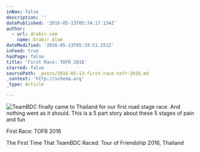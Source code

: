 ```yaml
---
inNav: false
description: ''
datePublished: '2016-05-13T05:34:17.134Z'
author:
  - url: drabir.com
    name: Drabir Alam
dateModified: '2016-05-13T05:33:51.151Z'
inFeed: true
hasPage: false
title: 'First Race: TOFR 2016'
starred: false
sourcePath: _posts/2016-05-13-first-race-tofr-2016.md
_context: 'http://schema.org'
_type: Article

---
```

![TeamBDC finally came to Thailand for our first road stage race. And nothing went as it should. This is a 5 part story about these 5 stages of pain and fun](https://the-grid-user-content.s3-us-west-2.amazonaws.com/e2de4abe-afa8-40b4-b0b6-ac845b84ee8a.jpg)

First Race: TOFR 2016

The First Time That TeamBDC Raced: Tour of Friendship 2016, Thailand